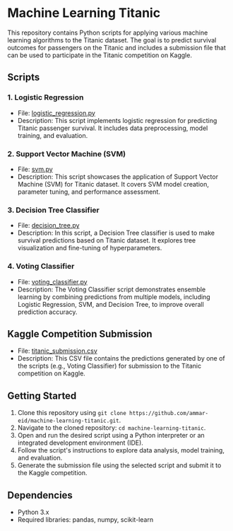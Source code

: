 # Machine Learning Titanic

This repository contains Python scripts for applying various machine learning algorithms to the Titanic dataset. The goal is to predict survival outcomes for passengers on the Titanic and includes a submission file that can be used to participate in the Titanic competition on Kaggle.

## Scripts

### 1. Logistic Regression
- File: [logistic_regression.py](logistic_regression.py)
- Description: This script implements logistic regression for predicting Titanic passenger survival. It includes data preprocessing, model training, and evaluation.

### 2. Support Vector Machine (SVM)
- File: [svm.py](svm.py)
- Description: This script showcases the application of Support Vector Machine (SVM) for Titanic dataset. It covers SVM model creation, parameter tuning, and performance assessment.

### 3. Decision Tree Classifier
- File: [decision_tree.py](decision_tree.py)
- Description: In this script, a Decision Tree classifier is used to make survival predictions based on Titanic dataset. It explores tree visualization and fine-tuning of hyperparameters.

### 4. Voting Classifier
- File: [voting_classifier.py](voting_classifier.py)
- Description: The Voting Classifier script demonstrates ensemble learning by combining predictions from multiple models, including Logistic Regression, SVM, and Decision Tree, to improve overall prediction accuracy.

## Kaggle Competition Submission
- File: [titanic_submission.csv](titanic_submission_voting_classifier.csv)
- Description: This CSV file contains the predictions generated by one of the scripts (e.g., Voting Classifier) for submission to the Titanic competition on Kaggle.

## Getting Started
1. Clone this repository using `git clone https://github.com/ammar-eid/machine-learning-titanic.git`.
2. Navigate to the cloned repository: `cd machine-learning-titanic`.
3. Open and run the desired script using a Python interpreter or an integrated development environment (IDE).
4. Follow the script's instructions to explore data analysis, model training, and evaluation.
5. Generate the submission file using the selected script and submit it to the Kaggle competition.

## Dependencies
- Python 3.x
- Required libraries: pandas, numpy, scikit-learn
